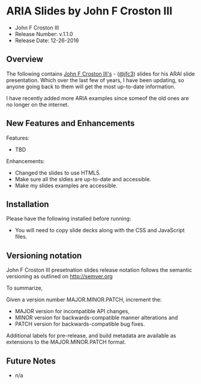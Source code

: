 # ARIA Slides by John F Croston III

* John F Croston III
* Release Number:  v.1.1.0
* Release Date: 12-26-2016

## Overview
The following contains [John F Croston III's](http://jfciii.com) - ([@jfc3](https://twitter.com/jfc3)) slides for his ARAI slide presentation. Which over the last few of years, I have been updating, so anyone going back to them will get the most up-to-date information.

I have recently added more ARIA examples since someof the old ones are no longer on the internet.

## New Features and Enhancements
Features:

* TBD

Enhancements:

* Changed the slides to use HTML5.
* Make sure all the sldies are up-to-date and accessible.
* Make my slides examples are accessible.

## Installation
Please have the following installed before running:
* You will need to copy slide decks along with the CSS and JavaScript files.

## Versioning notation
John F Croston III presetnation slides release notation follows the semantic versioning as outlined on http://semver.org

To summarize,

Given a version number MAJOR.MINOR.PATCH, increment the:

* MAJOR version for incompatible API changes,
* MINOR version for backwards-compatible manner alterations and
* PATCH version for backwards-compatible bug fixes.

Additional labels for pre-release, and build metadata are available as extensions to the MAJOR.MINOR.PATCH format.

## Future Notes

* n/a